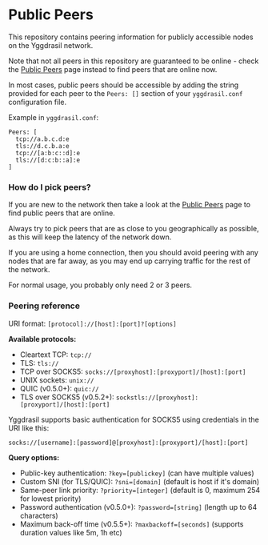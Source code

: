 # Public Peers

This repository contains peering information for publicly accessible nodes on
the Yggdrasil network. 

Note that not all peers in this repository are guaranteed to be online - check
the [Public Peers](https://publicpeers.neilalexander.dev/) page instead to find
peers that are online now.

In most cases, public peers should be accessible by adding the string provided
for each peer to the `Peers: []` section of your `yggdrasil.conf` configuration
file.

Example in `yggdrasil.conf`:
```
Peers: [
  tcp://a.b.c.d:e
  tls://d.c.b.a:e
  tcp://[a:b:c::d]:e
  tls://[d:c:b::a]:e
]
```

### How do I pick peers?

If you are new to the network then take a look at the [Public Peers](https://publicpeers.neilalexander.dev/)
page to find public peers that are online.

Always try to pick peers that are as close to you geographically as possible, as
this will keep the latency of the network down.

If you are using a home connection, then you should avoid peering with any nodes
that are far away, as you may end up carrying traffic for the rest of the
network.

For normal usage, you probably only need 2 or 3 peers.

### Peering reference
URI format: `[protocol]://[host]:[port]?[options]`

**Available protocols:**
- Cleartext TCP: `tcp://`
- TLS: `tls://`
- TCP over SOCKS5: `socks://[proxyhost]:[proxyport]/[host]:[port]`
- UNIX sockets: `unix://`
- QUIC (v0.5.0+): `quic://`
- TLS over SOCKS5 (v0.5.2+): `sockstls://[proxyhost]:[proxyport]/[host]:[port]`

Yggdrasil supports basic authentication for SOCKS5 using credentials in the URI like this:

`socks://[username]:[password]@[proxyhost]:[proxyport]/[host]:[port]`

**Query options:**
- Public-key authentication: `?key=[publickey]` (can have multiple values)
- Custom SNI (for TLS/QUIC): `?sni=[domain]` (default is host if it's domain)
- Same-peer link priority: `?priority=[integer]` (default is 0, maximum 254 for lowest priority)
- Password authentication (v0.5.0+): `?password=[string]` (length up to 64 characters)
- Maximum back-off time (v0.5.5+): `?maxbackoff=[seconds]` (supports duration values like 5m, 1h etc)
